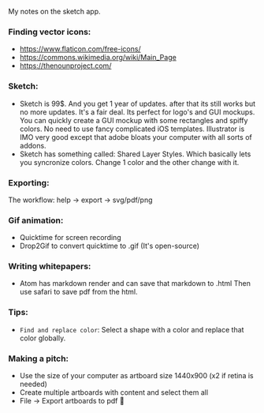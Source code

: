 My notes on the sketch app<!--more-->.

### Finding vector icons:
- https://www.flaticon.com/free-icons/
- https://commons.wikimedia.org/wiki/Main_Page
- https://thenounproject.com/

### Sketch:
- Sketch is 99$. And you get 1 year of updates. after that its still works but no more updates. It's a fair deal. Its perfect for logo's and GUI mockups. You can quickly create a GUI mockup with some rectangles and spiffy colors. No need to use fancy complicated iOS templates. Illustrator is IMO very good except that adobe bloats your computer with all sorts of addons.
- Sketch has something called: Shared Layer Styles. Which basically lets you syncronize colors. Change 1 color and the other change with it.

### Exporting:
The workflow: help -> export -> svg/pdf/png

### Gif animation:
- Quicktime for screen recording
- Drop2Gif to convert quicktime to .gif (It's open-source)

### Writing whitepapers:
- Atom has markdown render and can save that markdown to .html Then use safari to save pdf from the html.

### Tips:
- `Find and replace color`: Select a shape with a color and replace that color globally.

### Making a pitch:
- Use the size of your computer as artboard size 1440x900 (x2 if retina is needed)
- Create multiple artboards with content and select them all
- File -> Export artboards to pdf 🎉
